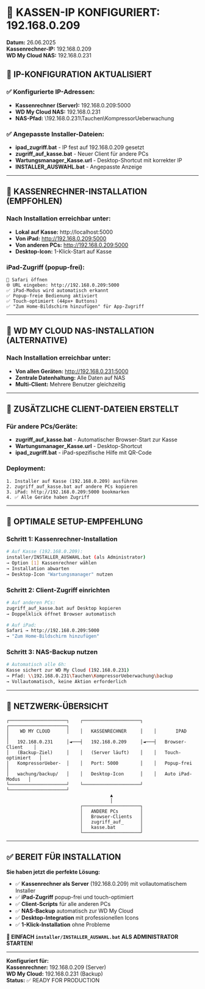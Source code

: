 # 📱 KASSEN-IP KONFIGURIERT: 192.168.0.209
**Datum:** 26.06.2025  
**Kassenrechner-IP:** 192.168.0.209  
**WD My Cloud NAS:** 192.168.0.231  

## 🎯 **IP-KONFIGURATION AKTUALISIERT**

### **✅ Konfigurierte IP-Adressen:**
- **Kassenrechner (Server):** 192.168.0.209:5000
- **WD My Cloud NAS:** 192.168.0.231
- **NAS-Pfad:** \\192.168.0.231\Tauchen\KompressorUeberwachung

### **✅ Angepasste Installer-Dateien:**
- **ipad_zugriff.bat** - IP fest auf 192.168.0.209 gesetzt
- **zugriff_auf_kasse.bat** - Neuer Client für andere PCs
- **Wartungsmanager_Kasse.url** - Desktop-Shortcut mit korrekter IP
- **INSTALLER_AUSWAHL.bat** - Angepasste Anzeige

---

## 🚀 **KASSENRECHNER-INSTALLATION (EMPFOHLEN)**

### **Nach Installation erreichbar unter:**
- **Lokal auf Kasse:** http://localhost:5000
- **Von iPad:** http://192.168.0.209:5000  
- **Von anderen PCs:** http://192.168.0.209:5000
- **Desktop-Icon:** 1-Klick-Start auf Kasse

### **iPad-Zugriff (popup-frei):**
```
📱 Safari öffnen
🌐 URL eingeben: http://192.168.0.209:5000
✅ iPad-Modus wird automatisch erkannt
✅ Popup-freie Bedienung aktiviert
✅ Touch-optimiert (44px+ Buttons)
✅ "Zum Home-Bildschirm hinzufügen" für App-Zugriff
```

---

## 🏢 **WD MY CLOUD NAS-INSTALLATION (ALTERNATIVE)**

### **Nach Installation erreichbar unter:**
- **Von allen Geräten:** http://192.168.0.231:5000
- **Zentrale Datenhaltung:** Alle Daten auf NAS
- **Multi-Client:** Mehrere Benutzer gleichzeitig

---

## 📁 **ZUSÄTZLICHE CLIENT-DATEIEN ERSTELLT**

### **Für andere PCs/Geräte:**
- **zugriff_auf_kasse.bat** - Automatischer Browser-Start zur Kasse
- **Wartungsmanager_Kasse.url** - Desktop-Shortcut
- **ipad_zugriff.bat** - iPad-spezifische Hilfe mit QR-Code

### **Deployment:**
```
1. Installer auf Kasse (192.168.0.209) ausführen
2. zugriff_auf_kasse.bat auf andere PCs kopieren
3. iPad: http://192.168.0.209:5000 bookmarken
4. ✅ Alle Geräte haben Zugriff
```

---

## 🎯 **OPTIMALE SETUP-EMPFEHLUNG**

### **Schritt 1: Kassenrechner-Installation**
```bash
# Auf Kasse (192.168.0.209):
installer/INSTALLER_AUSWAHL.bat (als Administrator)
→ Option [1] Kassenrechner wählen
→ Installation abwarten
→ Desktop-Icon "Wartungsmanager" nutzen
```

### **Schritt 2: Client-Zugriff einrichten**
```bash
# Auf anderen PCs:
zugriff_auf_kasse.bat auf Desktop kopieren
→ Doppelklick öffnet Browser automatisch

# Auf iPad:
Safari → http://192.168.0.209:5000
→ "Zum Home-Bildschirm hinzufügen"
```

### **Schritt 3: NAS-Backup nutzen**
```bash
# Automatisch alle 6h:
Kasse sichert zur WD My Cloud (192.168.0.231)
→ Pfad: \\192.168.0.231\Tauchen\KompressorUeberwachung\backup
→ Vollautomatisch, keine Aktion erforderlich
```

---

## 🔧 **NETZWERK-ÜBERSICHT**

```
┌─────────────────────┐    ┌─────────────────────┐    ┌─────────────────────┐
│    WD MY CLOUD      │    │   KASSENRECHNER     │    │       IPAD          │
│   192.168.0.231     │◄───┤   192.168.0.209     │◄───┤   Browser-Client    │
│   (Backup-Ziel)     │    │   (Server läuft)    │    │   Touch-optimiert   │
│   KompressorUeber-  │    │   Port: 5000        │    │   Popup-frei        │
│   wachung/backup/   │    │   Desktop-Icon      │    │   Auto iPad-Modus   │
└─────────────────────┘    └─────────────────────┘    └─────────────────────┘
                                      ▲
                                      │
                           ┌─────────────────────┐
                           │   ANDERE PCs        │
                           │   Browser-Clients   │
                           │   zugriff_auf_      │
                           │   kasse.bat         │
                           └─────────────────────┘
```

---

## ✅ **BEREIT FÜR INSTALLATION**

**Sie haben jetzt die perfekte Lösung:**
- ✅ **Kassenrechner als Server** (192.168.0.209) mit vollautomatischem Installer
- ✅ **iPad-Zugriff** popup-frei und touch-optimiert
- ✅ **Client-Scripts** für alle anderen PCs
- ✅ **NAS-Backup** automatisch zur WD My Cloud
- ✅ **Desktop-Integration** mit professionellen Icons
- ✅ **1-Klick-Installation** ohne Probleme

**🚀 EINFACH `installer/INSTALLER_AUSWAHL.bat` ALS ADMINISTRATOR STARTEN!**

---

**Konfiguriert für:**  
**Kassenrechner:** 192.168.0.209 (Server)  
**WD My Cloud:** 192.168.0.231 (Backup)  
**Status:** ✅ READY FOR PRODUCTION

